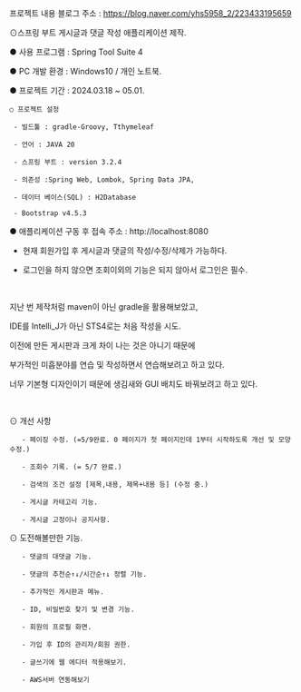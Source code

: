 프로젝트 내용
블로그 주소 : https://blog.naver.com/yhs5958_2/223433195659

⊙스프링 부트 게시글과 댓글 작성 애플리케이션 제작.

  ● 사용 프로그램 : Spring Tool Suite 4

  ● PC 개발 환경 : Windows10 / 개인 노트북.

  ● 프로젝트 기간 : 2024.03.18 ~ 05.01.

    ○ 프로젝트 설정

     - 빌드툴 : gradle-Groovy, Tthymeleaf

     - 언어 : JAVA 20

     - 스프링 부트 : version 3.2.4

     - 의존성 :Spring Web, Lombok, Spring Data JPA, 

     - 데이터 베이스(SQL) : H2Database 

     - Bootstrap v4.5.3

  ● 애플리케이션 구동 후 접속 주소 :  http://localhost:8080

 - 현재 회원가입 후 게시글과 댓글의 작성/수정/삭제가 가능하다.

 - 로그인을 하지 않으면 조회이외의 기능은 되지 않아서 로그인은 필수.

​

지난 번 제작처럼 maven이 아닌 gradle을 활용해보았고,

IDE를 Intelli_J가 아닌 STS4로는 처음 작성을 시도.​

이전에 만든 게시판과 크게 차이 나는 것은 아니기 때문에

부가적인 미흡분야를 연습 및 작성하면서 연습해보려고 하고 있다.

너무 기본형 디자인이기 때문에 생김새와 GUI 배치도 바꿔보려고 하고 있다.

​

⊙ 개선 사항

       - 페이징 수정. (=5/9완료. 0 페이지가 첫 페이지인데 1부터 시작하도록 개선 및 모양 수정.)

       - 조회수 기록. (= 5/7 완료.)

       - 검색의 조건 설정 [제목,내용, 제목+내용 등] (수정 중.)

       - 게시글 카테고리 기능.
       
       - 게시글 고정이나 공지사항.

⊙ 도전해볼만한 기능.

       - 댓글의 대댓글 기능.

       - 댓글의 추천순↑↓/시간순↑↓ 정렬 기능. 

       - 추가적인 게시판과 메뉴.

       - ID, 비밀번호 찾기 및 변경 기능.

       - 회원의 프로필 화면.

       - 가입 후 ID의 관리자/회원 권한.

       - 글쓰기에 웹 에디터 적용해보기.

       - AWS서버 연동해보기
